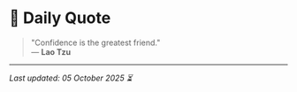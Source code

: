 # 📜 Daily Quote

> "Confidence is the greatest friend."  
> — **Lao Tzu**

---

_Last updated: 05 October 2025 ⏳_
